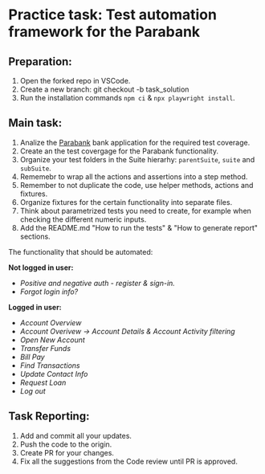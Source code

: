 # Practice task: Test automation framework for the Parabank

## Preparation:

1. Open the forked repo in VSCode.
2. Create a new branch: git checkout -b task_solution
3. Run the installation commands `npm ci` & `npx playwright install`.

## Main task:

1. Analize the [Parabank](https://parabank.parasoft.com/parabank/index.htm) bank application for the required test coverage.
2. Create an the test covergage for the Parabank functionality.
3. Organize your test folders in the Suite hierarhy: `parentSuite`, `suite` and `subSuite`.
4. Rememebr to wrap all the actions and assertions into a step method.
5. Remember to not duplicate the code, use helper methods, actions and fixtures.
6. Organize fixtures for the certain functionality into separate files.
7. Think about parametrized tests you need to create, for example when checking the different numeric inputs.
8. Add the README.md "How to run the tests" & "How to generate report" sections.

The functionality that should be automated:

**Not logged in user:**

- _Positive and negative auth - register & sign-in._
- _Forgot login info?_

**Logged in user:**

- _Account Overview_
- _Account Overivew -> Account Details & Account Activity filtering_
- _Open New Account_
- _Transfer Funds_
- _Bill Pay_
- _Find Transactions_
- _Update Contact Info_
- _Request Loan_
- _Log out_

## Task Reporting:

1. Add and commit all your updates.
2. Push the code to the origin.
3. Create PR for your changes.
4. Fix all the suggestions from the Code review until PR is approved.
